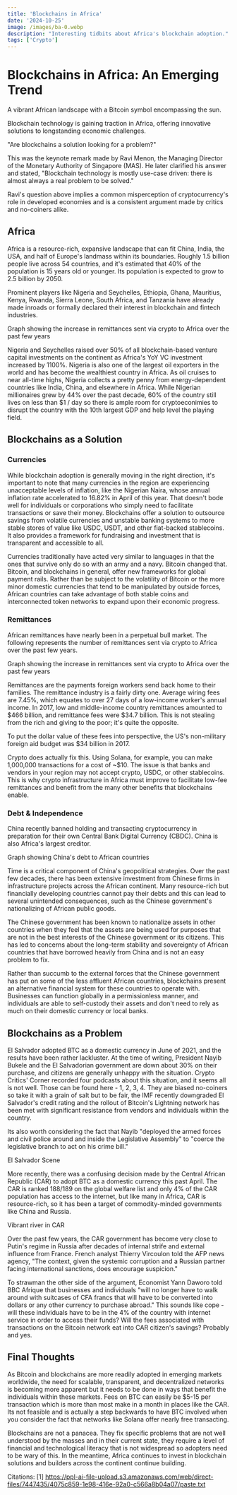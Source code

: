 ```yaml
---
title: 'Blockchains in Africa'
date: '2024-10-25'
image: /images/ba-0.webp
description: "Interesting tidbits about Africa's blockchain adoption."
tags: ['Crypto']
---
```


# Blockchains in Africa: An Emerging Trend

A vibrant African landscape with a Bitcoin symbol encompassing the sun.

Blockchain technology is gaining traction in Africa, offering innovative solutions to longstanding economic challenges.

"Are blockchains a solution looking for a problem?"

This was the keynote remark made by Ravi Menon, the Managing Director of the Monetary Authority of Singapore (MAS). He later clarified his answer and stated, "Blockchain technology is mostly use-case driven: there is almost always a real problem to be solved."

Ravi's question above implies a common misperception of cryptocurrency's role in developed economies and is a consistent argument made by critics and no-coiners alike.

## Africa

Africa is a resource-rich, expansive landscape that can fit China, India, the USA, and half of Europe's landmass within its boundaries. Roughly 1.5 billion people live across 54 countries, and it's estimated that 40% of the population is 15 years old or younger. Its population is expected to grow to 2.5 billion by 2050.

Prominent players like Nigeria and Seychelles, Ethiopia, Ghana, Mauritius, Kenya, Rwanda, Sierra Leone, South Africa, and Tanzania have already made inroads or formally declared their interest in blockchain and fintech industries.

Graph showing the increase in remittances sent via crypto to Africa over the past few years

Nigeria and Seychelles raised over 50% of all blockchain-based venture capital investments on the continent as Africa's YoY VC investment increased by 1100%. Nigeria is also one of the largest oil exporters in the world and has become the wealthiest country in Africa. As oil cruises to near all-time highs, Nigeria collects a pretty penny from energy-dependent countries like India, China, and elsewhere in Africa. While Nigerian millionaires grew by 44% over the past decade, 60% of the country still lives on less than $1 / day so there is ample room for cryptoeconimies to disrupt the country with the 10th largest GDP and help level the playing field.

## Blockchains as a Solution

### Currencies

While blockchain adoption is generally moving in the right direction, it's important to note that many currencies in the region are experiencing unacceptable levels of inflation, like the Nigerian Naira, whose annual inflation rate accelerated to 16.82% in April of this year. That doesn't bode well for individuals or corporations who simply need to facilitate transactions or save their money. Blockchains offer a solution to outsource savings from volatile currencies and unstable banking systems to more stable stores of value like USDC, USDT, and other fiat-backed stablecoins. It also provides a framework for fundraising and investment that is transparent and accessible to all.

Currencies traditionally have acted very similar to languages in that the ones that survive only do so with an army and a navy. Bitcoin changed that. Bitcoin, and blockchains in general, offer new frameworks for global payment rails. Rather than be subject to the volatility of Bitcoin or the more minor domestic currencies that tend to be manipulated by outside forces, African countries can take advantage of both stable coins and interconnected token networks to expand upon their economic progress.

### Remittances

African remittances have nearly been in a perpetual bull market. The following represents the number of remittances sent via crypto to Africa over the past few years.

Graph showing the increase in remittances sent via crypto to Africa over the past few years

Remittances are the payments foreign workers send back home to their families. The remittance industry is a fairly dirty one. Average wiring fees are 7.45%, which equates to over 27 days of a low-income worker's annual income. In 2017, low and middle-income country remittances amounted to $466 billion, and remittance fees were $34.7 billion. This is not stealing from the rich and giving to the poor; it's quite the opposite.

To put the dollar value of these fees into perspective, the US's non-military foreign aid budget was $34 billion in 2017.

Crypto does actually fix this. Using Solana, for example, you can make 1,000,000 transactions for a cost of ~$10. The issue is that banks and vendors in your region may not accept crypto, USDC, or other stablecoins. This is why crypto infrastructure in Africa must improve to facilitate low-fee remittances and benefit from the many other benefits that blockchains enable.

### Debt & Independence

China recently banned holding and transacting cryptocurrency in preparation for their own Central Bank Digital Currency (CBDC). China is also Africa's largest creditor.

Graph showing China's debt to African countries

Time is a critical component of China's geopolitical strategies. Over the past few decades, there has been extensive investment from Chinese firms in infrastructure projects across the African continent. Many resource-rich but financially developing countries cannot pay their debts and this can lead to several unintended consequences, such as the Chinese government's nationalizing of African public goods.

The Chinese government has been known to nationalize assets in other countries when they feel that the assets are being used for purposes that are not in the best interests of the Chinese government or its citizens. This has led to concerns about the long-term stability and sovereignty of African countries that have borrowed heavily from China and is not an easy problem to fix.

Rather than succumb to the external forces that the Chinese government has put on some of the less affluent African countries, blockchains present an alternative financial system for these countries to operate with. Businesses can function globally in a permissionless manner, and individuals are able to self-custody their assets and don't need to rely as much on their domestic currency or local banks.

## Blockchains as a Problem

El Salvador adopted BTC as a domestic currency in June of 2021, and the results have been rather lackluster. At the time of writing, President Nayib Bukele and the El Salvadorian government are down about 30% on their purchase, and citizens are generally unhappy with the situation. Crypto Critics' Corner recorded four podcasts about this situation, and it seems all is not well. Those can be found here - 1, 2, 3, 4. They are biased no-coiners so take it with a grain of salt but to be fair, the IMF recently downgraded El Salvador's credit rating and the rollout of Bitcoin's Lightning network has been met with significant resistance from vendors and individuals within the country.

Its also worth considering the fact that Nayib "deployed the armed forces and civil police around and inside the Legislative Assembly" to "coerce the legislative branch to act on his crime bill."

El Salvador Scene

More recently, there was a confusing decision made by the Central African Republic (CAR) to adopt BTC as a domestic currency this past April. The CAR is ranked 188/189 on the global welfare list and only 4% of the CAR population has access to the internet, but like many in Africa, CAR is resource-rich, so it has been a target of commodity-minded governments like China and Russia.

Vibrant river in CAR

Over the past few years, the CAR government has become very close to Putin's regime in Russia after decades of internal strife and external influence from France. French analyst Thierry Vircoulon told the AFP news agency, "The context, given the systemic corruption and a Russian partner facing international sanctions, does encourage suspicion."

To strawman the other side of the argument, Economist Yann Daworo told BBC Afrique that businesses and individuals "will no longer have to walk around with suitcases of CFA francs that will have to be converted into dollars or any other currency to purchase abroad." This sounds like cope - will these individuals have to be in the 4% of the country with internet service in order to access their funds? Will the fees associated with transactions on the Bitcoin network eat into CAR citizen's savings? Probably and yes.

## Final Thoughts

As Bitcoin and blockchains are more readily adopted in emerging markets worldwide, the need for scalable, transparent, and decentralized networks is becoming more apparent but it needs to be done in ways that benefit the individuals within these markets. Fees on BTC can easily be $5-15 per transaction which is more than most make in a month in places like the CAR. Its not feasible and is actually a step backwards to have BTC involved when you consider the fact that networks like Solana offer nearly free transacting.

Blockchains are not a panacea. They fix specific problems that are not well understood by the masses and in their current state, they require a level of financial and technological literacy that is not widespread so adopters need to be wary of this. In the meantime, Africa continues to invest in blockchain solutions and builders across the continent continue building.

Citations:
[1] https://ppl-ai-file-upload.s3.amazonaws.com/web/direct-files/7447435/4075c859-1e98-416e-92a0-c566a8b04a07/paste.txt
